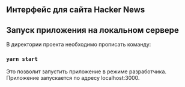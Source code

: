 ## Интерфейс для сайта Hacker News


## Запуск приложения на локальном сервере

В директории проекта необходимо прописать команду: 

### `yarn start`

Это позволит запустить приложение в режиме разработчика. Приложение запускается по адресу localhost:3000. 

